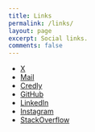 ```yaml
---
title: Links
permalink: /links/
layout: page
excerpt: Social links.
comments: false
---
```


- <a href="https://www.x.com/najx_dev/" target="_blank" rel="noopener">X</a>
- [Mail](/contact)
- <a href="https://www.credly.com/users/najx/badges?sort=-state_updated_at&page=1" target="_blank" rel="noopener">Credly</a>
- <a href="https://github.com/najx/" target="_blank" rel="noopener">GitHub</a>
- <a href="https://www.linkedin.com/in/abdx/" target="_blank" rel="noopener">LinkedIn</a>
- <a href="https://www.instagram.com/najx.dev/" target="_blank" rel="noopener">Instagram</a>
- <a href="https://stackoverflow.com/users/19588110/najx" target="_blank" rel="noopener">StackOverflow</a>
